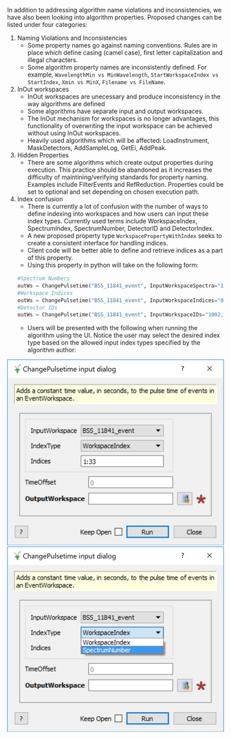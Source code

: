 In addition to addressing algorithm name violations and inconsistencies, we have also been looking into algorithm properties. Proposed changes can be listed under four categories:

1. Naming Violations and Inconsistencies
	- Some property names go against naming conventions. Rules are in place which define casing (camel case), first letter capitalization and illegal characters.
	- Some algorithm property names are inconsistently defined. For example, `WavelengthMin vs MinWavelength`, `StartWorkspaceIndex vs StartIndex`, `Xmin vs MinX`, `Filename vs FileName`.
2. InOut workspaces 
	- InOut workspaces are unecessary and produce inconsistency in the way algorithms are defined
	- Some algorithms have separate input and output workspaces. 
	- The InOut mechanism for workspaces is no longer advantages, this functionality of overwriting the input workspace can be achieved without using InOut workspaces.
	- Heavily used algorithms which will be affected: LoadInstrument, MaskDetectors, AddSampleLog, GetEi, AddPeak.
3. Hidden Properties
	- There are some algorithms which create output properties during execution. This practice should be abandoned as it increases the difficulty of maintining/verifying standards for property naming. Examples include FilterEvents and RefReduction. Properties could be set to optional and set depending on chosen execution path.
4. Index confusion
	- There is currently a lot of confusion with the number of ways to define indexing into workspaces and how users can input these index types. Currently used terms include WorkspaceIndex, SpectrumIndex, SpectrumNumber, DetectorID and DetectorIndex. 
	- A new proposed property type `WorkspacePropertyWithIndex` seeks to create a consistent interface for handling indices.
	- Client code will be better able to define and retrieve indices as a part of this property.
	- Using this property in python will take on the following form:
	```python
	#Spectrum Numbers
	outWs = ChangePulsetime("BSS_11841_event", InputWorkspaceSpectra="1:33", TimeOffset=10)
	#Workspace Indices
	outWs = ChangePulsetime("BSS_11841_event", InputWorkspaceIndices="0:55,80,81", TimeOffset=10)
	#Detector IDs
	outWs = ChangePulsetime("BSS_11841_event", InputWorkspaceIDs="1002,1004:1009", TimeOffset=10)
	```
	- Users will be presented with the following when running the algorithm using the UI. Notice the user may select the desired index type based on the allowed input index types specified by the algorithm author:
	
![](IndexPropertyGUI1.png ) 
![](IndexPropertyGUI2.png "User can select one of multiple types")
